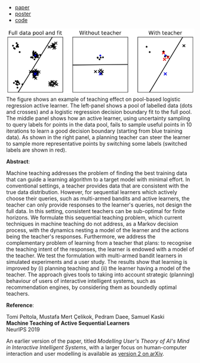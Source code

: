  * [paper](https://papers.nips.cc/paper/9299-machine-teaching-of-active-sequential-learners)
 * [poster](poster.pdf)
 * [code](https://github.com/AaltoPML/machine-teaching-of-active-sequential-learners/)

![Active learning example](active_learning_figure.png)  
The figure shows an example of teaching effect on pool-based logistic regression active learner. The left-panel shows a pool of labelled data (dots and crosses) and a logistic regression decision boundary fit to the full pool. The middle panel shows how an active learner, using uncertainty sampling to query labels for points in the data pool, fails to sample useful points in 10 iterations to learn a good decision boundary (starting from blue training data). As shown in the right panel, a planning teacher can steer the learner to sample more representative points by switching some labels (switched labels are shown in red).

**Abstract**:

Machine teaching addresses the problem of finding the best training data that can guide a learning algorithm to a target model with minimal effort. In conventional settings, a teacher provides data that are consistent with the true data distribution. However, for sequential learners which actively choose their queries, such as multi-armed bandits and active learners, the teacher can only provide responses to the learner's queries, not design the full data. In this setting, consistent teachers can be sub-optimal for finite horizons. We formulate this sequential teaching problem, which current techniques in machine teaching do not address, as a Markov decision process, with the dynamics nesting a model of the learner and the actions being the teacher's responses. Furthermore, we address the complementary problem of learning from a teacher that plans: to recognise the teaching intent of the responses, the learner is endowed with a model of the teacher. We test the formulation with multi-armed bandit learners in simulated experiments and a user study. The results show that learning is improved by (i) planning teaching and (ii) the learner having a model of the teacher. The approach gives tools to taking into account strategic (planning) behaviour of users of interactive intelligent systems, such as recommendation engines, by considering them as boundedly optimal teachers.

**Reference**:

Tomi Peltola, Mustafa Mert Çelikok, Pedram Daee, Samuel Kaski<br />
**Machine Teaching of Active Sequential Learners**<br />
NeurIPS 2019

An earlier version of the paper, titled *Modelling User's Theory of AI's Mind in Interactive Intelligent Systems*, with a larger focus on human-computer interaction and user modelling is available as [version 2 on arXiv](https://arxiv.org/abs/1809.02869v2).

